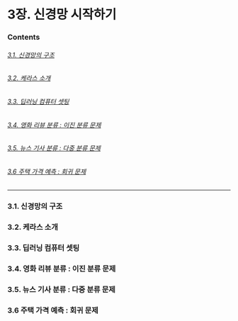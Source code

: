 # 3장. 신경망 시작하기

### Contents

###### [3.1. 신경망의 구조](#3.1.-신경망의-구조)

###### [3.2. 케라스 소개](#3.2.-케라스-소개)

###### [3.3. 딥러닝 컴퓨터 셋팅](#3.3.-딥러닝-컴퓨터-셋팅)

###### [3.4. 영화 리뷰 분류 : 이진 분류 문제](#3.4.-영화-리뷰-분류)

###### [3.5. 뉴스 기사 분류 : 다중 분류 문제](#3.5.-뉴스-기사-분류)

###### [3.6 주택 가격 예측 : 회귀 문제](#3.6-주택-가격-예측)

---

<a name="3.1.-신경망의-구조"></a>

### 3.1. 신경망의 구조

<a name="3.2.-케라스-소개"></a>

### 3.2. 케라스 소개

<a name="3.3.-딥러닝-컴퓨터-셋팅"></a>

### 3.3. 딥러닝 컴퓨터 셋팅

<a name="3.4.-영화-리뷰-분류"></a>

### 3.4. 영화 리뷰 분류 : 이진 분류 문제

<a name="3.5.-뉴스-기사-분류"></a>

### 3.5. 뉴스 기사 분류 : 다중 분류 문제

<a name="3.6-주택-가격-예측"></a>

### 3.6 주택 가격 예측 : 회귀 문제

